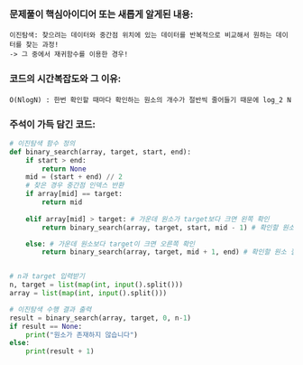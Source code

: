 ### 문제풀이 핵심아이디어 또는 새롭게 알게된 내용: 
    이진탐색: 찾으려는 데이터와 중간점 위치에 있는 데이터를 반복적으로 비교해서 원하는 데이터를 찾는 과정!
    -> 그 중에서 재귀함수를 이용한 경우!
    
### 코드의 시간복잡도와 그 이유:
    O(NlogN) : 한번 확인할 때마다 확인하는 원소의 개수가 절반씩 줄어들기 때문에 log_2 N 
    
    
### 주석이 가득 담긴 코드:
```python
# 이진탐색 함수 정의
def binary_search(array, target, start, end):
    if start > end:
        return None
    mid = (start + end) // 2 
    # 찾은 경우 중간점 인덱스 반환
    if array[mid] == target:
        return mid
    
    elif array[mid] > target: # 가운데 원소가 target보다 크면 왼쪽 확인
        return binary_search(array, target, start, mid - 1) # 확인할 원소 절반으로 줄어듦, 재귀함수 이용

    else: # 가운데 원소보다 target이 크면 오른쪽 확인
        return binary_search(array, target, mid + 1, end) # 확인할 원소 절반으로 줄어듦, 재귀함수 이용


# n과 target 입력받기
n, target = list(map(int, input().split()))
array = list(map(int, input().split()))

# 이진탐색 수행 결과 출력
result = binary_search(array, target, 0, n-1)
if result == None:
    print("원소가 존재하지 않습니다")
else:
    print(result + 1)

```
